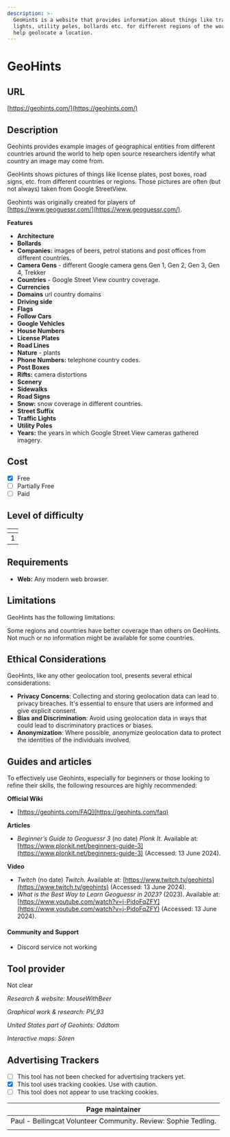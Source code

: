 ```yaml
---
description: >-
  GeoHints is a website that provides information about things like traffic
  lights, utility poles, bollards etc. for different regions of the world to
  help geolocate a location.
---
```


# GeoHints

## URL

[https://geohints.com/](https://geohints.com/)

## Description

Geohints provides example images of geographical entities from different countries around the world to help open source researchers identify what country an image may come from. &#x20;

GeoHints shows pictures of things like license plates, post boxes, road signs, etc. from different countries or regions. Those pictures are often (but not always) taken from Google StreetView.&#x20;

Geohints was originally created for players of [https://www.geoguessr.com/](https://www.geoguessr.com/).



**Features**

* **Architecture**
* **Bollards**
* **Companies:** images of beers, petrol stations and post offices from different countries.&#x20;
* **Camera Gens** - different Google camera gens Gen 1, Gen 2, Gen 3, Gen 4, Trekker
* **Countries** - Google Street View country coverage.&#x20;
* **Currencies**
* **Domains** url country domains
* **Driving side**
* **Flags**
* **Follow Cars**
* **Google Vehicles**
* **House Numbers**
* **License Plates**
* **Road Lines**
* **Nature** - plants
* **Phone Numbers:** telephone country codes.
* **Post Boxes**
* **Rifts:** camera distortions
* **Scenery**
* **Sidewalks**
* **Road Signs**
* **Snow:** snow coverage in different countries.
* **Street Suffix**
* **Traffic Lights**
* **Utility Poles**
* **Years:** the years in which Google Street View cameras gathered imagery.

## Cost

* [x] Free
* [ ] Partially Free
* [ ] Paid

## Level of difficulty

<table><thead><tr><th data-type="rating" data-max="5"></th></tr></thead><tbody><tr><td>1</td></tr></tbody></table>

## Requirements

* **Web:** Any modern web browser.

## Limitations

GeoHints has the following limitations:

Some regions and countries have better coverage than others on GeoHints. Not much or no information might be available for some countries.

## Ethical Considerations

GeoHints, like any other geolocation tool, presents several ethical considerations:

* **Privacy Concerns**: Collecting and storing geolocation data can lead to privacy breaches. It's essential to ensure that users are informed and give explicit consent.
* **Bias and Discrimination**: Avoid using geolocation data in ways that could lead to discriminatory practices or biases.
* **Anonymization**: Where possible, anonymize geolocation data to protect the identities of the individuals involved.

## Guides and articles

To effectively use Geohints, especially for beginners or those looking to refine their skills, the following resources are highly recommended:

**Official Wiki**&#x20;

* [https://geohints.com/FAQ](https://geohints.com/faq)

**Articles**

* _Beginner’s Guide to Geoguessr 3_ (no date) _Plonk It_. Available at: [https://www.plonkit.net/beginners-guide-3](https://www.plonkit.net/beginners-guide-3) (Accessed: 13 June 2024).

**Video**&#x20;

* _Twitch_ (no date) _Twitch_. Available at: [https://www.twitch.tv/geohints](https://www.twitch.tv/geohints) (Accessed: 13 June 2024).
* _What is the Best Way to Learn Geoguessr in 2023?_ (2023). Available at: [https://www.youtube.com/watch?v=j-PidoFqZFY](https://www.youtube.com/watch?v=j-PidoFqZFY) (Accessed: 13 June 2024).

#### Community and Support

* Discord service not working

## Tool provider

Not clear

_Research & website: MouseWithBeer_&#x20;

_Graphical work & research: PV\_93_&#x20;

_United States part of Geohints: Oddtom_&#x20;

_Interactive maps: Sören_

## Advertising Trackers

* [ ] This tool has not been checked for advertising trackers yet.
* [x] This tool uses tracking cookies. Use with caution.
* [ ] This tool does not appear to use tracking cookies.

| Page maintainer                                                |
| -------------------------------------------------------------- |
| Paul - Bellingcat Volunteer Community. Review: Sophie Tedling. |
|                                                                |

